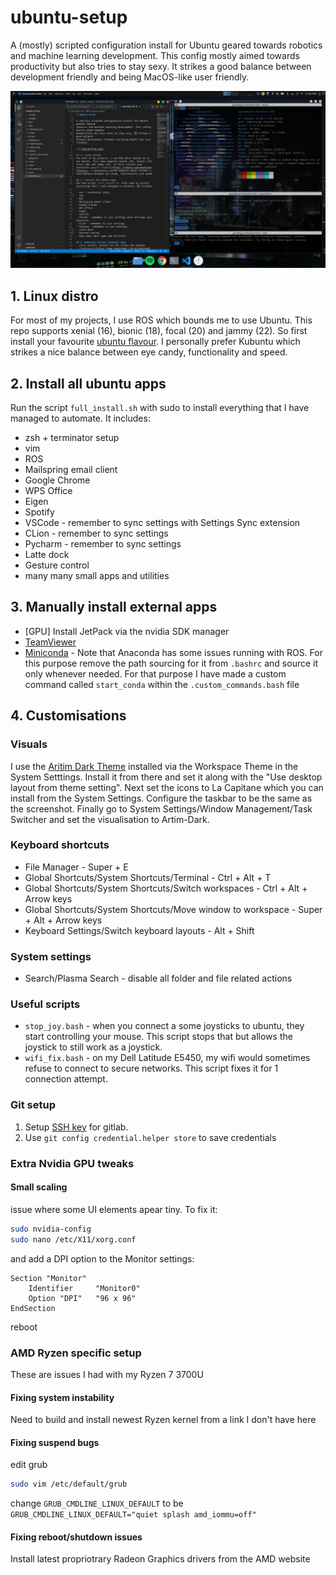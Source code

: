 # ubuntu-setup

A (mostly) scripted configuration install for Ubuntu geared towards
robotics and machine learning development. This config mostly aimed towards
productivity but also tries to stay sexy. It strikes a good balance
between development friendly and being MacOS-like user friendly.

![](img/desktop.png)

## 1. Linux distro
For most of my projects, I use ROS which bounds me to use Ubuntu. This repo supports xenial (16), bionic (18), focal (20) and jammy (22). So first install your favourite [ubuntu flavour](https://ubuntu.com/download/flavours). I personally prefer Kubuntu which strikes a nice balance between eye candy, functionality and speed.

## 2. Install all ubuntu apps
Run the script `full_install.sh` with sudo to install everything that I have managed to automate. It includes:

- zsh + terminator setup
- vim
- ROS
- Mailspring email client
- Google Chrome
- WPS Office
- Eigen
- Spotify
- VSCode - remember to sync settings with Settings Sync extension
- CLion - remember to sync settings
- Pycharm - remember to sync settings
- Latte dock
- Gesture control
- many many small apps and utilities

## 3. Manually install external apps
- [GPU] Install JetPack via the nvidia SDK manager 
- [TeamViewer](https://www.teamviewer.com/en/download/linux/)
- [Miniconda](https://docs.conda.io/en/latest/miniconda.html) - Note that Anaconda has some issues running with ROS. For this purpose remove the path sourcing for it from `.bashrc` and source it only whenever needed. For that purpose I have made a custom command called `start_conda` within the `.custom_commands.bash` file

## 4. Customisations

### Visuals
I use the [Aritim Dark Theme](https://www.pling.com/p/1281836) installed via the Workspace Theme in the System Setttings. Install it from there and set it along with the "Use desktop layout from theme setting". Next set the icons to La Capitane which you can install from the System Settings. Configure the taskbar to be the same as the screenshot. Finally go to System Settings/Window Management/Task Switcher and set the visualisation to Artim-Dark.

### Keyboard shortcuts
- File Manager - Super + E
- Global Shortcuts/System Shortcuts/Terminal - Ctrl + Alt + T
- Global Shortcuts/System Shortcuts/Switch workspaces - Ctrl + Alt + Arrow keys
- Global Shortcuts/System Shortcuts/Move window to workspace - Super + Alt + Arrow keys
- Keyboard Settings/Switch keyboard layouts - Alt + Shift

### System settings

- Search/Plasma Search - disable all folder and file related actions

### Useful scripts
- `stop_joy.bash` - when you connect a some joysticks to ubuntu, they start controlling your mouse. This script stops that but allows the joystick to still work as a joystick.
- `wifi_fix.bash` - on my Dell Latitude E5450, my wifi would sometimes refuse to connect to secure networks. This script fixes it for 1 connection attempt.

### Git setup
1. Setup [SSH key](https://docs.gitlab.com/ee/ssh/) for gitlab.
2. Use `git config credential.helper store` to save credentials

### Extra Nvidia GPU tweaks

#### Small scaling

issue where some UI elements apear tiny. To fix it:

```bash
sudo nvidia-config
sudo nano /etc/X11/xorg.conf 
```

and add a DPI option to the Monitor settings:

```
Section "Monitor"
    Identifier     "Monitor0"
    Option "DPI"   "96 x 96"
EndSection
```

reboot


### AMD Ryzen specific setup
These are issues I had with my Ryzen 7 3700U

#### Fixing system instability
Need to build and install newest Ryzen kernel from a link I don't have here

#### Fixing suspend bugs
edit grub
```bash
sudo vim /etc/default/grub
```
change `GRUB_CMDLINE_LINUX_DEFAULT` to be `GRUB_CMDLINE_LINUX_DEFAULT="quiet splash amd_iommu=off"`

#### Fixing reboot/shutdown issues

Install latest propriotrary Radeon Graphics drivers from the AMD website

